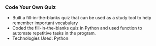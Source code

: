 ### Code Your Own Quiz
+ Built a fill-in-the-blanks quiz that can be used as a study tool to help remember important vocabulary
+ Coded the fill-in-the-blanks quiz in Python and used function to automate repetitive tasks in the program.
+ Technologies Used: Python

